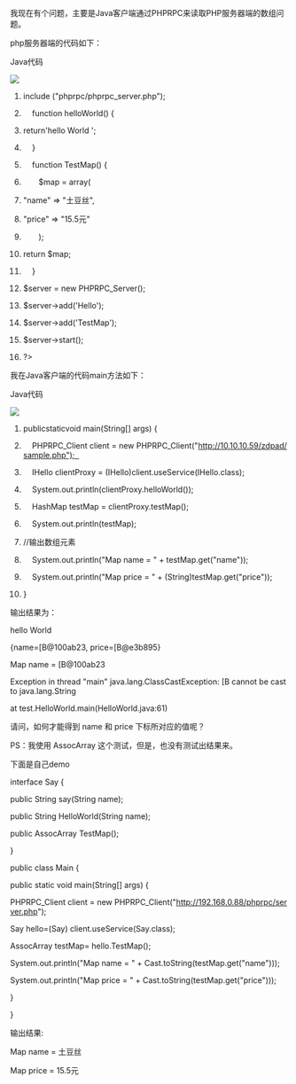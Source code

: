 我现在有个问题，主要是Java客户端通过PHPRPC来读取PHP服务器端的数组问题。

php服务器端的代码如下：

Java代码

![](D:/download/youdaonote-pull-master/data/Technology/RPC/images/4ABEC966D2854F9A89082B9CDF683B2Eicon_star.png)

1. include ("phprpc/phprpc_server.php");    

1.     function helloWorld() {  

1. return'hello World ';  

1.     }  

1.     function TestMap() {  

1.        $map = array(  

1. "name" => "土豆丝",  

1. "price" => "15.5元"

1.        );  

1. return $map;    

1.     }  

1. $server = new PHPRPC_Server();  

1. $server->add('Hello');  

1. $server->add('TestMap');  

1. $server->start();  

1. ?>   





我在Java客户端的代码main方法如下：

Java代码

![](D:/download/youdaonote-pull-master/data/Technology/RPC/images/53A089B9950742A5B3F75949FF49474Aicon_star.png)

1. publicstaticvoid main(String[] args) {  

1.     PHPRPC_Client client = new PHPRPC_Client("http://10.10.10.59/zdpad/sample.php");  

1.     IHello clientProxy = (IHello)client.useService(IHello.class);  

1.     System.out.println(clientProxy.helloWorld());  

1.     HashMap testMap = clientProxy.testMap();  

1.     System.out.println(testMap);  

1. //输出数组元素

1.     System.out.println("Map name = " + testMap.get("name"));  

1.     System.out.println("Map price = " + (String)testMap.get("price"));  

1. }  





输出结果为：

hello World

{name=[B@100ab23, price=[B@e3b895}

Map name = [B@100ab23

Exception in thread "main" java.lang.ClassCastException: [B cannot be cast to java.lang.String

at test.HelloWorld.main(HelloWorld.java:61)



请问，如何才能得到 name 和 price 下标所对应的值呢？

PS：我使用 AssocArray 这个测试，但是，也没有测试出结果来。 





下面是自己demo   

interface Say {

public String say(String name);

public String HelloWorld(String name);

public AssocArray TestMap();

}

public class Main {



public static void main(String[] args) {

PHPRPC_Client client = new PHPRPC_Client("http://192.168.0.88/phprpc/server.php");

Say hello=(Say) client.useService(Say.class);

AssocArray testMap= hello.TestMap();  

System.out.println("Map name = " + Cast.toString(testMap.get("name")));    

System.out.println("Map price = " + Cast.toString(testMap.get("price"))); 

}



}



输出结果:

Map name = 土豆丝

Map price = 15.5元





